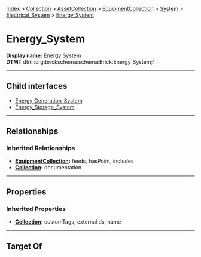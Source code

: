 [Index](../../../../../../Index.md) > [Collection](../../../../../Collection.md) > [AssetCollection](../../../../AssetCollection.md) > [EquipmentCollection](../../../EquipmentCollection.md) > [System](../../System.md) > [Electrical_System](../Electrical_System.md) > [Energy_System](#)
# Energy_System

**Display name:** Energy System<br />
**DTMI:** dtmi:org:brickschema:schema:Brick:Energy_System;1

---

## Child interfaces
* [Energy_Generation_System](Energy_Generation_System.md)
* [Energy_Storage_System](Energy_Storage_System/Energy_Storage_System.md)

---

## Relationships
### Inherited Relationships
* **[EquipmentCollection](../../../EquipmentCollection.md):** feeds, hasPoint, includes
* **[Collection](../../../../../Collection.md):** documentation

---

## Properties
### Inherited Properties
* **[Collection](../../../../../Collection.md):** customTags, externalIds, name

---

## Target Of
